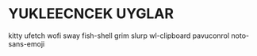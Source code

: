 # YUKLEECNCEK UYGLAR

kitty ufetch wofi sway fish-shell grim slurp wl-clipboard pavuconrol noto-sans-emoji
